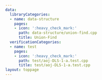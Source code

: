 ```yaml
---
data:
  libraryCategories:
  - name: data-structure
    pages:
    - icon: ':heavy_check_mark:'
      path: data-structure/union-find.cpp
      title: Union-Find
  verificationCategories:
  - name: test
    pages:
    - icon: ':heavy_check_mark:'
      path: test/aoj-DLS-1-a.test.cpp
      title: test/aoj-DLS-1-a.test.cpp
layout: toppage
---
```

